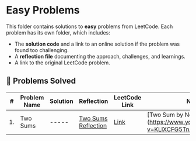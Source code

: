 # Easy Problems

This folder contains solutions to **easy** problems from LeetCode. Each problem has its own folder, which includes:
- The **solution code** and a link to an online solution if the problem was found too challenging.
- A **reflection file** documenting the approach, challenges, and learnings.
- A link to the original LeetCode problem.

## 📜 Problems Solved
| #   | Problem Name                         | Solution | Reflection  | LeetCode Link | Notes                     |
|-----|--------------------------------------|----------|-------------|---------------|---------------------------|
| 1. | Two Sums|-----|[Two Sums Reflection](https://docs.google.com/document/d/1EhiwZ1DCt91yzNqhhVXQ9nfCd3Ehf9oM9k3Vl3FCKjo/edit?usp=sharing)|[Link](https://leetcode.com/problems/two-sum/description/)| [Two Sum by Neetcode] (https://www.youtube.com/watch?v=KLlXCFG5TnA)|
